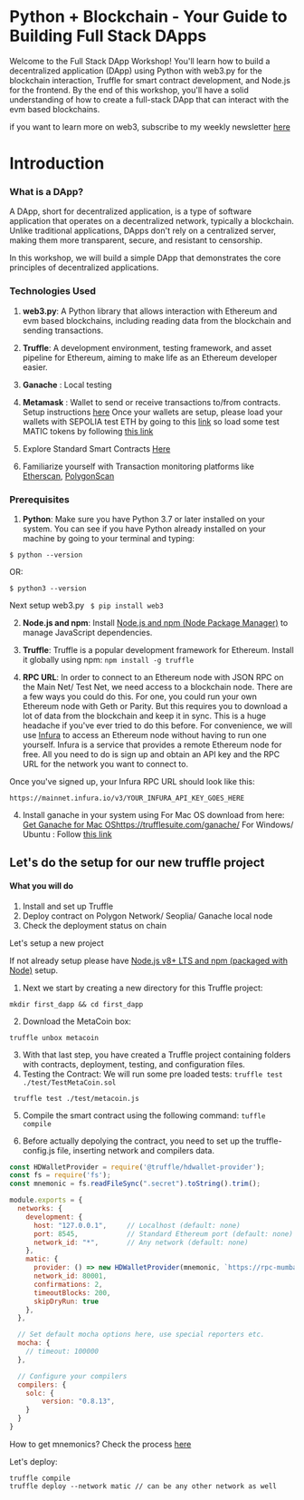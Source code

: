 # Python + Blockchain - Your Guide to Building Full Stack DApps
Welcome to the Full Stack DApp Workshop! You'll learn how to build a decentralized application (DApp) using Python with web3.py for the blockchain interaction, Truffle for smart contract development, and Node.js for the frontend. By the end of this workshop, you'll have a solid understanding of how to create a full-stack DApp that can interact with the evm based blockchains.

if you want to learn more on web3, subscribe to my weekly newsletter [here](https://web3bitsnbytes.substack.com/)
# Introduction
### What is a DApp?
A DApp, short for decentralized application, is a type of software application that operates on a decentralized network, typically a blockchain. Unlike traditional applications, DApps don't rely on a centralized server, making them more transparent, secure, and resistant to censorship.

In this workshop, we will build a simple DApp that demonstrates the core principles of decentralized applications.

### Technologies Used
1. **web3.py**: A Python library that allows interaction with Ethereum and evm based blockchains, including reading data from the blockchain and sending transactions.

2. **Truffle**: A development environment, testing framework, and asset pipeline for Ethereum, aiming to make life as an Ethereum developer easier.

3. **Ganache** : Local testing

4. **Metamask** : Wallet to send or receive transactions to/from contracts. Setup instructions [here](https://metamask.io/)
Once your wallets are setup, please load your wallets with SEPOLIA test ETH by going to this [link](https://sepoliafaucet.com/)
   so load some test MATIC tokens by following [this link](https://mumbaifaucet.com/)
5. Explore Standard Smart Contracts [Here](https://www.openzeppelin.com/)
6. Familiarize yourself with Transaction monitoring platforms like [Etherscan](https://sepolia.etherscan.io/), [PolygonScan](https://mumbai.polygonscan.com/)

### Prerequisites

1. **Python**: Make sure you have Python 3.7 or later installed on your system.
You can see if you have Python already installed on your machine by going to your terminal and typing:

```$ python --version```

OR:

```$ python3 --version```

Next setup web3.py
``` $ pip install web3```

2. **Node.js and npm**: Install [Node.js and npm (Node Package Manager)](https://nodejs.org/en/download) to manage JavaScript dependencies.

3. **Truffle**: Truffle is a popular development framework for Ethereum. Install it globally using npm:
```npm install -g truffle```
4. **RPC URL**: In order to connect to an Ethereum node with JSON RPC on the Main Net/ Test Net, we need access to a blockchain node. There are a few ways you could do this. For one, you could run your own Ethereum node with Geth or Parity. But this requires you to download a lot of data from the blockchain and keep it in sync. This is a huge headache if you've ever tried to do this before. For convenience, we will use [Infura](https://www.infura.io/) to access an Ethereum node without having to run one yourself. Infura is a service that provides a remote Ethereum node for free. All you need to do is sign up and obtain an API key and the RPC URL for the network you want to connect to.

Once you've signed up, your Infura RPC URL should look like this:

```https://mainnet.infura.io/v3/YOUR_INFURA_API_KEY_GOES_HERE```

4. Install ganache in your system using
For Mac OS download from here: [Get Ganache for Mac OS](https://trufflesuite.com/ganache/)https://trufflesuite.com/ganache/
For Windows/ Ubuntu : Follow [this link](https://trufflesuite.com/docs/ganache/quickstart/)

## Let's do the setup for our new truffle project
#### What you will do
1. Install and set up Truffle
2. Deploy contract on Polygon Network/ Seoplia/ Ganache local node
3. Check the deployment status on chain

Let's setup a new project

If not already setup please have [Node.js v8+ LTS and npm (packaged with Node)](https://nodejs.org/en) setup.
1. Next we start by creating a new directory for this Truffle project:

```mkdir first_dapp && cd first_dapp```

2. Download the MetaCoin box:

```truffle unbox metacoin```

3. With that last step, you have created a Truffle project containing folders with contracts, deployment, testing, and configuration files.
4. Testing the Contract: We will run some pre loaded tests: 
```truffle test ./test/TestMetaCoin.sol```

``` truffle test ./test/metacoin.js```

5. Compile the smart contract using the following command:
``` tuffle compile ```

6. Before actually depolying the contract, you need to set up the truffle-config.js file, inserting network and compilers data.
```javascript
const HDWalletProvider = require('@truffle/hdwallet-provider');
const fs = require('fs');
const mnemonic = fs.readFileSync(".secret").toString().trim();

module.exports = {
  networks: {
    development: {
      host: "127.0.0.1",     // Localhost (default: none)
      port: 8545,            // Standard Ethereum port (default: none)
      network_id: "*",       // Any network (default: none)
    },
    matic: {
      provider: () => new HDWalletProvider(mnemonic, `https://rpc-mumbai.maticvigil.com`),
      network_id: 80001,
      confirmations: 2,
      timeoutBlocks: 200,
      skipDryRun: true
    },
  },

  // Set default mocha options here, use special reporters etc.
  mocha: {
    // timeout: 100000
  },

  // Configure your compilers
  compilers: {
    solc: {
        version: "0.8.13",
    }
  }
}
```

How to get mnemonics? Check the process [here](https://support.metamask.io/hc/en-us/articles/360015290032-How-to-reveal-your-Secret-Recovery-Phrase)

Let's deploy:

```
truffle compile
truffle deploy --network matic // can be any other network as well
```





